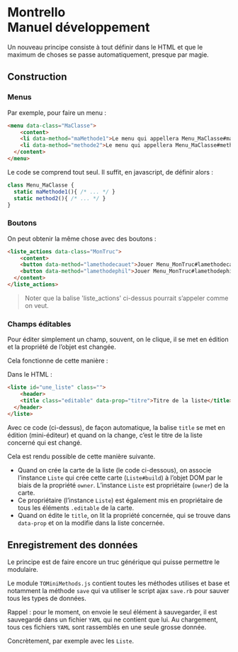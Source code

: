 # Montrello<br />Manuel développement



Un nouveau principe consiste à tout définir dans le HTML et que le maximum de choses se passe automatiquement, presque par magie.

## Construction

### Menus

Par exemple, pour faire un menu :

~~~html
<menu data-class="MaClasse">
	<content>
    <li data-method="maMethode1">Le menu qui appellera Menu_MaClasse#maMethode1</li>
    <li data-method="methode2">Le menu qui appellera Menu_MaClasse#methode2</li>
  </content>	
</menu>
~~~

Le code se comprend tout seul. Il suffit, en javascript, de définir alors :

~~~javascript
class Menu_MaClasse {
  static maMethode1(){ /* ... */ }
  static method2(){ /* ... */ }
}
~~~

### Boutons

On peut obtenir la même chose avec des boutons :

~~~html
<liste_actions data-class="MonTruc">
	<content>
    <button data-method="lamethodecauet">Jouer Menu_MonTruc#lamethodecauet</button>
    <button data-method="lamethodephil">Jouer Menu_MonTruc#lamethodephil</button>
  </content>
</liste_actions>
~~~

> Noter que la balise 'liste_actions' ci-dessus pourrait s’appeler comme on veut.



### Champs éditables

Pour éditer simplement un champ, souvent, on le clique, il se met en édition et la propriété de l’objet est changée. 

Cela fonctionne de cette manière :

Dans le HTML :

~~~html
<liste id="une_liste" class="">
	<header>
    <title class="editable" data-prop="titre">Titre de la liste</title>
  </header>
</liste>
~~~

Avec ce code (ci-dessus), de façon automatique, la balise `title` se met en édition (mini-éditeur) et quand on la change, c’est le titre de la liste concerné qui est changé.

Cela est rendu possible de cette manière suivante.

* Quand on crée la carte de la liste (le code ci-dessous), on associe l’instance `Liste` qui crée cette carte (`Liste#build`) à l’objet DOM par le biais de la propriété `owner`. L’instance `Liste` est propriétaire (`owner`) de la carte.
* Ce propriétaire (l’instance `Liste`) est également mis en propriétaire de tous les éléments `.editable` de la carte.
* Quand on édite le `title`, on lit la propriété concernée, qui se trouve dans `data-prop` et on la modifie dans la liste concernée.



## Enregistrement des données

Le principe est de faire encore un truc générique qui puisse permettre le modulaire.

Le module `TOMiniMethods.js` contient toutes les méthodes utilises et base et notamment la méthode `save` qui va utiliser le script ajax `save.rb` pour sauver tous les types de données.

Rappel : pour le moment, on envoie le seul élément à sauvegarder, il est sauvegardé dans un fichier `YAML` qui ne contient que lui. Au chargement, tous ces fichiers `YAML` sont rassemblés en une seule grosse donnée.

Concrètement, par exemple avec les `Liste`.